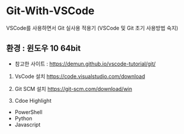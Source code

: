 # Git-With-VSCode
VSCode를 사용하면서 Git 실사용 적용기
(VSCode 및 Git 초기 사용방법 숙지)

## 환경 : 윈도우 10 64bit

* 참고한 사이트 : <https://demun.github.io/vscode-tutorial/git/>

1. VsCode 설치
<https://code.visualstudio.com/download>

1. Git SCM 설치
<https://git-scm.com/download/win>

1. Cdoe Highlight
  - PowerShell
  - Python
  - Javascript
